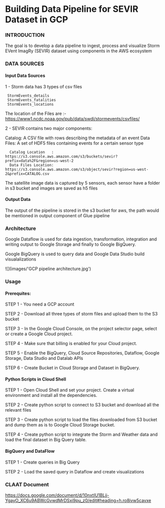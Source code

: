 # Building Data Pipeline for SEVIR Dataset in GCP

### INTRODUCTION

The goal is to develop a data pipeline to ingest, process and visualize  Storm EVent ImagRy (SEVIR) dataset using components in the AWS ecosystem

### DATA SOURCES
#### Input Data Sources

1 - Storm data has 3 types of csv files 
     
     StormEvents_details
     StormEvents_fatalities
     StormEvents_locations

The location of the Files are :- https://www1.ncdc.noaa.gov/pub/data/swdi/stormevents/csvfiles/


2 - SEVIR contains two major components:

Catalog: A CSV file with rows describing the metadata of an event 
Data Files: A set of HDF5 files containing events for a certain sensor type
      
	  Catalog Location   : https://s3.console.aws.amazon.com/s3/buckets/sevir?prefix=data%2F&region=us-west-2
      Data Files Location: https://s3.console.aws.amazon.com/s3/object/sevir?region=us-west-2&prefix=CATALOG.csv

The satellite image data is captured by 5 sensors, each sensor have a folder in s3 bucket and images are saved as h5 files

#### Output Data 

The output of the pipeline is stored in the s3 bucket for aws, the path would be mentioned in output component of Glue pipeline

### Architecture

Google Dataflow is used for data ingestion, transformation, integration and writing output to Google Storage and finally to Google BigQuery.

Google BigQuery is used to query data and Google Data Studio build visualalizations

![](images/'GCP pipeline architecture.jpg')


### Usage



#### Prerequites:
STEP 1 - You need a GCP account

STEP 2 - Download all three types of storm files and upload them to the S3 bucket

STEP 3 - In the Google Cloud Console, on the project selector page, select or create a Google Cloud project. 

STEP 4 - Make sure that billing is enabled for your Cloud project.

STEP 5 - Enable the BigQuery, Cloud Source Repositories, Dataflow, Google Storage, Data Studio and Datalab APIs

STEP 6 - Create Bucket in Cloud Storage and Dataset in BigQuery.


#### Python Scripts in Cloud Shell

STEP 1 - Open Cloud Shell and set your project. Create a virtual environment and install all the dependencies. 

STEP 2 - Create python script to connect to S3 bucket and download all the relevant files

STEP 3 - Create python script to load the files downloaded from S3 bucket and dump them as is to Google Cloud Storage bucket.

STEP 4 - Create python script to integrate the Storm and Weather data and load the final dataset in Big Query table.


#### BigQuery and DataFlow

STEP 1 - Create queries in Big Query

STEP 2 - Load the saved query in Dataflow and create visualizations


### CLAAT Document

https://docs.google.com/document/d/10nxtIU1BLjj-YgayO_XC6u9ABWcGvwdMrDSxi9pu_z0/edit#heading=h.ro8ivw5cavxe

 
